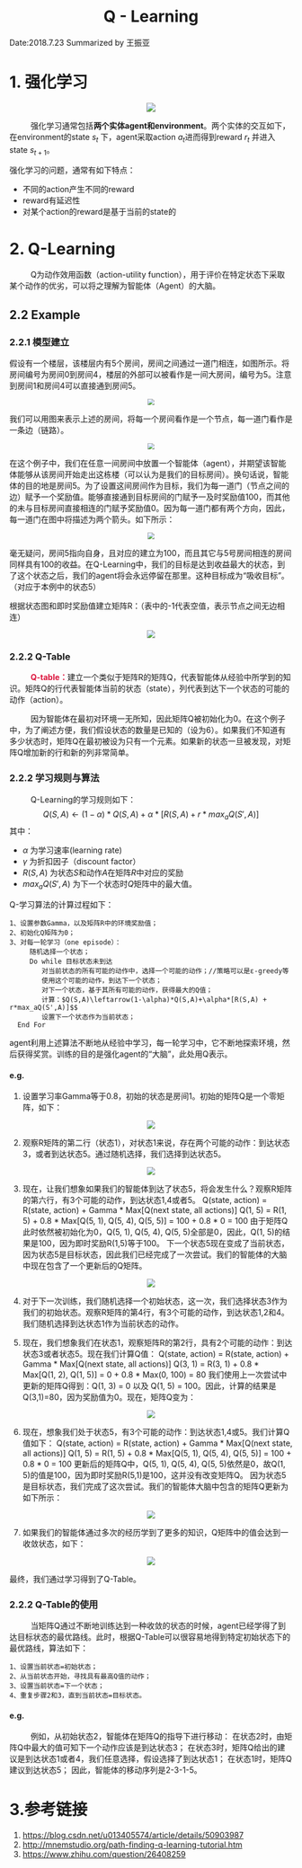 <h1 style="text-align:center">Q - Learning </h1>
      Date:2018.7.23                                 Summarized  by 王振亚    

# 1. 强化学习
<div align=center><img src="/Users/Shanks/Desktop/imgs/ref.jpeg"/></div>
 

&nbsp;&nbsp;&nbsp;&nbsp;&nbsp;&nbsp;&emsp;强化学习通常包括**两个实体agent和environment**。两个实体的交互如下，在environment的state $s_t$ 下，agent采取action $a_t$进而得到reward $r_t$ 并进入state $s_{t+1}$。  

强化学习的问题，通常有如下特点：

- 不同的action产生不同的reward
- reward有延迟性
- 对某个action的reward是基于当前的state的

# 2. Q-Learning
&nbsp;&nbsp;&nbsp;&nbsp;&nbsp;&nbsp;&emsp;Q为动作效用函数（action-utility function），用于评价在特定状态下采取某个动作的优劣，可以将之理解为智能体（Agent）的大脑。


## 2.2 Example

### 2.2.1 模型建立
假设有一个楼层，该楼层内有5个房间，房间之间通过一道门相连，如图所示。将房间编号为房间0到房间4，楼层的外部可以被看作是一间大房间，编号为5。注意到房间1和房间4可以直接通到房间5。
<div align=center><img src="/Users/Shanks/Desktop/imgs/room.jpeg" style="zoom:70%" /></div>


我们可以用图来表示上述的房间，将每一个房间看作是一个节点，每一道门看作是一条边（链路）。
<div align=center><img src="/Users/Shanks/Desktop/imgs/tu.jpeg" style="zoom:70%" /></div>

在这个例子中，我们在任意一间房间中放置一个智能体（agent），并期望该智能体能够从该房间开始走出这栋楼（可以认为是我们的目标房间）。换句话说，智能体的目的地是房间5。为了设置这间房间作为目标，我们为每一道门（节点之间的边）赋予一个奖励值。能够直接通到目标房间的门赋予一及时奖励值100，而其他的未与目标房间直接相连的门赋予奖励值0。因为每一道门都有两个方向，因此，每一道门在图中将描述为两个箭头。如下所示：
<div align=center><img src="/Users/Shanks/Desktop/imgs/tu2.jpg" style="zoom:70%" /></div>

毫无疑问，房间5指向自身，且对应的建立为100，而且其它与5号房间相连的房间同样具有100的收益。在Q-Learning中，我们的目标是达到收益最大的状态，到了这个状态之后，我们的agent将会永远停留在那里。这种目标成为“吸收目标”。（对应于本例中的状态5）

根据状态图和即时奖励值建立矩阵R：（表中的-1代表空值，表示节点之间无边相连）
<div align=center><img src="/Users/Shanks/Desktop/imgs/r.jpg" style="zoom:90%" /></div>

### 2.2.2 Q-Table
&nbsp;&nbsp;&nbsp;&nbsp;&nbsp;&nbsp;&emsp;<font color = #DC143C>**Q-table：**</font>建立一个类似于矩阵R的矩阵Q，代表智能体从经验中所学到的知识。矩阵Q的行代表智能体当前的状态（state），列代表到达下一个状态的可能的动作（action）。

&nbsp;&nbsp;&nbsp;&nbsp;&nbsp;&nbsp;&emsp;因为智能体在最初对环境一无所知，因此矩阵Q被初始化为0。在这个例子中，为了阐述方便，我们假设状态的数量是已知的（设为6）。如果我们不知道有多少状态时，矩阵Q在最初被设为只有一个元素。如果新的状态一旦被发现，对矩阵Q增加新的行和新的列非常简单。

### 2.2.2 学习规则与算法
&nbsp;&nbsp;&nbsp;&nbsp;&nbsp;&nbsp;&emsp;Q-Learning的学习规则如下：
$$
Q(S,A)\leftarrow(1-\alpha)*Q(S,A)+\alpha*[R(S,A) + r*max_aQ(S',A)]
$$
其中：

- $\alpha$ 为学习速率(learning rate)
- $\gamma$ 为折扣因子（discount factor）
- $R(S,A)$ 为状态$S$和动作$A$在矩阵$R$中对应的奖励
- $max_aQ(S',A)$ 为下一个状态时$Q$矩阵中的最大值。

Q-学习算法的计算过程如下：

```
1、设置参数Gamma，以及矩阵R中的环境奖励值；
2、初始化Q矩阵为0；
3、对每一轮学习（one episode）：
     随机选择一个状态；
     Do while 目标状态未到达
        对当前状态的所有可能的动作中，选择一个可能的动作；//策略可以是ε-greedy等
        使用这个可能的动作，到达下一个状态；
        对下一个状态，基于其所有可能的动作，获得最大的Q值；
        计算：$Q(S,A)\leftarrow(1-\alpha)*Q(S,A)+\alpha*[R(S,A) + r*max_aQ(S',A)]$$
        设置下一个状态作为当前状态；
  End For
```
agent利用上述算法不断地从经验中学习，每一轮学习中，它不断地探索环境，然后获得奖赏。训练的目的是强化agent的“大脑”，此处用Q表示。

#### e.g.
1. 设置学习率Gamma等于0.8，初始的状态是房间1。初始的矩阵Q是一个零矩阵，如下：
<div align=center><img src="/Users/Shanks/Desktop/imgs/zero.jpg" style="zoom:90%" /></div>

2. 观察R矩阵的第二行（状态1），对状态1来说，存在两个可能的动作：到达状态3，或者到达状态5。通过随机选择，我们选择到达状态5。  
<div align=center><img src="/Users/Shanks/Desktop/imgs/R2.jpg" style="zoom:90%" /></div>



3. 现在，让我们想象如果我们的智能体到达了状态5，将会发生什么？观察R矩阵的第六行，有3个可能的动作，到达状态1,4或者5。
Q(state, action) = R(state, action) + Gamma * Max[Q(next state, all actions)]
Q(1, 5) = R(1, 5) + 0.8 * Max[Q(5, 1), Q(5, 4), Q(5, 5)] = 100 + 0.8 * 0 = 100
由于矩阵Q此时依然被初始化为0，Q(5, 1), Q(5, 4), Q(5, 5)全部是0，因此，Q(1, 5)的结果是100，因为即时奖励R(1,5)等于100。
下一个状态5现在变成了当前状态，因为状态5是目标状态，因此我们已经完成了一次尝试。我们的智能体的大脑中现在包含了一个更新后的Q矩阵。  
<div align=center><img src="/Users/Shanks/Desktop/imgs/R3.jpg" style="zoom:90%" /></div>

4. 对于下一次训练，我们随机选择一个初始状态，这一次，我们选择状态3作为我们的初始状态。观察R矩阵的第4行，有3个可能的动作，到达状态1,2和4。我们随机选择到达状态1作为当前状态的动作。

5. 现在，我们想象我们在状态1，观察矩阵R的第2行，具有2个可能的动作：到达状态3或者状态5。现在我们计算Q值：
Q(state, action) = R(state, action) + Gamma * Max[Q(next state, all actions)]
Q(3, 1) = R(3, 1) + 0.8 * Max[Q(1, 2), Q(1, 5)] = 0 + 0.8 * Max(0, 100) = 80
我们使用上一次尝试中更新的矩阵Q得到：Q(1, 3) = 0 以及 Q(1, 5) = 100。因此，计算的结果是Q(3,1)=80，因为奖励值为0。现在，矩阵Q变为：  
<div align=center><img src="/Users/Shanks/Desktop/imgs/R4.jpg" style="zoom:90%" /></div>

6. 现在，想象我们处于状态5，有3个可能的动作：到达状态1,4或5。我们计算Q值如下：
Q(state, action) = R(state, action) + Gamma * Max[Q(next state, all actions)]
Q(1, 5) = R(1, 5) + 0.8 * Max[Q(5, 1), Q(5, 4), Q(5, 5)] = 100 + 0.8 * 0 = 100
更新后的矩阵Q中，Q(5, 1), Q(5, 4), Q(5, 5)依然是0，故Q(1, 5)的值是100，因为即时奖励R(5,1)是100，这并没有改变矩阵Q。
因为状态5是目标状态，我们完成了这次尝试。我们的智能体大脑中包含的矩阵Q更新为如下所示：
  <div align=center><img src="/Users/Shanks/Desktop/imgs/R5.jpg" style="zoom:90%" /></div>

7. 如果我们的智能体通过多次的经历学到了更多的知识，Q矩阵中的值会达到一收敛状态，如下：  
<div align=center><img src="/Users/Shanks/Desktop/imgs/R6.jpg" style="zoom:90%" /></div>

最终，我们通过学习得到了Q-Table。



### 2.2.2 Q-Table的使用
&nbsp;&nbsp;&nbsp;&nbsp;&nbsp;&nbsp;&emsp;当矩阵Q通过不断地训练达到一种收敛的状态的时候，agent已经学得了到达目标状态的最优路线。此时，根据Q-Table可以很容易地得到特定初始状态下的最优路线，算法如下：

```
1、设置当前状态=初始状态；
2、从当前状态开始，寻找具有最高Q值的动作；
3、设置当前状态=下一个状态；
4、重复步骤2和3，直到当前状态=目标状态。
```
#### e.g.
&nbsp;&nbsp;&nbsp;&nbsp;&nbsp;&nbsp;&emsp;例如，从初始状态2，智能体在矩阵Q的指导下进行移动：
在状态2时，由矩阵Q中最大的值可知下一个动作应该是到达状态3；
在状态3时，矩阵Q给出的建议是到达状态1或者4，我们任意选择，假设选择了到达状态1；
在状态1时，矩阵Q建议到达状态5；
因此，智能体的移动序列是2-3-1-5。


# 3.参考链接
 1. <https://blog.csdn.net/u013405574/article/details/50903987>
 2. <http://mnemstudio.org/path-finding-q-learning-tutorial.htm>
 3. <https://www.zhihu.com/question/26408259>



























